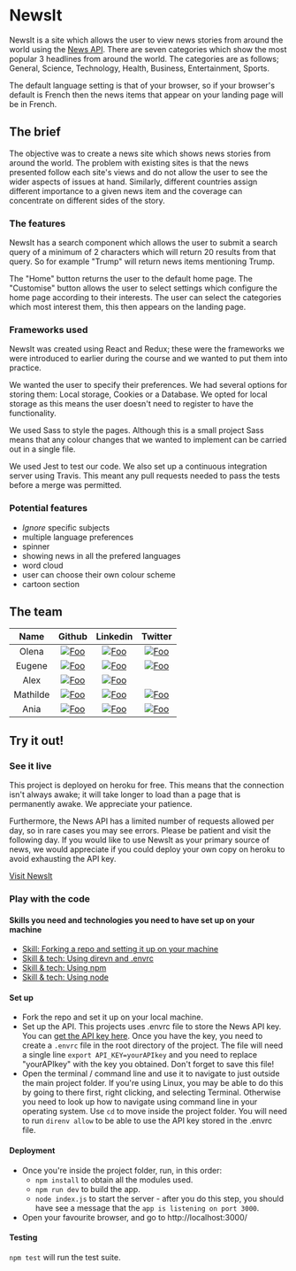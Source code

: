 # NewsIt

NewsIt is a site which allows the user to view news stories from around the world using the [News API](https://newsapi.org/). There are seven categories which show the most popular 3 headlines from around the world. The categories are as follows; General, Science, Technology, Health, Business, Entertainment, Sports.

The default language setting is that of your browser, so if your browser's default is French then the news items that appear on your landing page will be in French.

## The brief

The objective was to create a news site which shows news stories from around the world. The problem with existing sites is that the news presented follow each site's views and do not allow the user to see the wider aspects of issues at hand. Similarly, different countries assign different importance to a given news item and the coverage can concentrate on different sides of the story.

### The features

NewsIt has a search component which allows the user to submit a search query of a minimum of 2 characters which will return 20 results from that query. So for example "Trump" will return news items mentioning Trump.

The "Home" button returns the user to the default home page. The "Customise" button allows the user to select settings which configure the home page according to their interests. The user can select the categories which most interest them, this then appears on the landing page.

### Frameworks used

NewsIt was created using React and Redux; these were the frameworks we were introduced to earlier during the course and we wanted to put them into practice.

We wanted the user to specify their preferences. We had several options for storing them: Local storage, Cookies or a Database. We opted for local storage as this means the user doesn't need to register to have the functionality.

We used Sass to style the pages. Although this is a small project Sass means that any colour changes that we wanted to implement can be carried out in a single file.

We used Jest to test our code. We also set up a continuous integration server using Travis. This meant any pull requests needed to pass the tests before a merge was permitted.

### Potential features

* <em>Ignore</em> specific subjects
* multiple language preferences
* spinner
* showing news in all the prefered languages
* word cloud
* user can choose their own colour scheme
* cartoon section

## The team

<!-- |   Name   | Github                                     | Linkedin                                                         | Twitter                                  |
| :------: | ------------------------------------------ | ---------------------------------------------------------------- | ---------------------------------------- |
|  Olena   | [Github](https://github.com/OlenaKashuba)  | [Linkedin](https://www.linkedin.com/in/olena-kashuba-466052159/) |                                          |
|  Eugene  | [Github](https://github.com/yevhensydorov) | [Linkedin](https://www.linkedin.com/in/yevhen-sydorov-91a53b4b/) |                                          |
|   Alex   | [Github](https://github.com/AlexJRFox)     |                                                                  |                                          |
| Mathilde | [Github](https://github.com/mathildepind)  |                                                                  |                                          |
|   Ania   | [Github](https://github.com/AniaMakes)     |                                                                  | [Twitter](https://twitter.com/AniaMakes) | -->

|   Name   |                                   Github                                   |                                             Linkedin                                             |                                   Twitter                                    |
| :------: | :------------------------------------------------------------------------: | :----------------------------------------------------------------------------------------------: | :--------------------------------------------------------------------------: |
|  Olena   | [![Foo](https://github.com/favicon.ico)](https://github.com/OlenaKashuba)  | [![Foo](https://linkedin.com/favicon.ico)](https://www.linkedin.com/in/olena-kashuba-466052159/) |   [![Foo](https://twitter.com/favicon.ico)](https://twitter.com/olena_k91)   |
|  Eugene  | [![Foo](https://github.com/favicon.ico)](https://github.com/yevhensydorov) | [![Foo](https://linkedin.com/favicon.ico)](https://www.linkedin.com/in/yevhen-sydorov-91a53b4b/) | [![Foo](https://twitter.com/favicon.ico)](https://twitter.com/EugeneSydorov) |
|   Alex   |   [![Foo](https://github.com/favicon.ico)](https://github.com/AlexJRFox)   |   [![Foo](https://linkedin.com/favicon.ico)](https://www.linkedin.com/in/alex-fox-8b5479161/)    |                                                                              |
| Mathilde | [![Foo](https://github.com/favicon.ico)](https://github.com/mathildepind)  |  [![Foo](https://linkedin.com/favicon.ico)](https://www.linkedin.com/in/mathilde-pind-6640615/)  | [![Foo](https://twitter.com/favicon.ico)](https://twitter.com/MathildePind)  |
|   Ania   |   [![Foo](https://github.com/favicon.ico)](https://github.com/AniaMakes)   |        [![Foo](https://linkedin.com/favicon.ico)](https://www.linkedin.com/in/annabebb/)         |   [![Foo](https://twitter.com/favicon.ico)](https://twitter.com/AniaMakes)   |

## Try it out!

### See it live

This project is deployed on heroku for free. This means that the connection isn't always awake; it will take longer to load than a page that is permanently awake. We appreciate your patience.

Furthermore, the News API has a limited number of requests allowed per day, so in rare cases you may see errors. Please be patient and visit the following day.
If you would like to use NewsIt as your primary source of news, we would appreciate if you could deploy your own copy on heroku to avoid exhausting the API key.

[Visit NewsIt](https://cl-newsit.herokuapp.com/)

### Play with the code

#### Skills you need and technologies you need to have set up on your machine

* [Skill: Forking a repo and setting it up on your machine](https://blog.scottlowe.org/2015/01/27/using-fork-branch-git-workflow/)
* [Skill & tech: Using direvn and .envrc](https://direnv.net/)
* [Skill & tech: Using npm](https://docs.npmjs.com/)
* [Skill & tech: Using node](https://nodejs.org/en/)

#### Set up

* Fork the repo and set it up on your local machine.
* Set up the API. This projects uses .envrc file to store the News API key. You can [get the API key here](https://newsapi.org/). Once you have the key, you need to create a `.envrc` file in the root directory of the project. The file will need a single line `export API_KEY=yourAPIkey` and you need to replace "yourAPIkey" with the key you obtained. Don't forget to save this file!
* Open the terminal / command line and use it to navigate to just outside the main project folder. If you're using Linux, you may be able to do this by going to there first, right clicking, and selecting Terminal. Otherwise you need to look up how to navigate using command line in your operating system. Use `cd` to move inside the project folder. You will need to run `direnv allow` to be able to use the API key stored in the .envrc file.

#### Deployment

* Once you're inside the project folder, run, in this order:
  * `npm install` to obtain all the modules used.
  * `npm run dev` to build the app.
  * `node index.js` to start the server - after you do this step, you should have see a message that the `app is listening on port 3000`.
* Open your favourite browser, and go to http://localhost:3000/

#### Testing

`npm test` will run the test suite.
